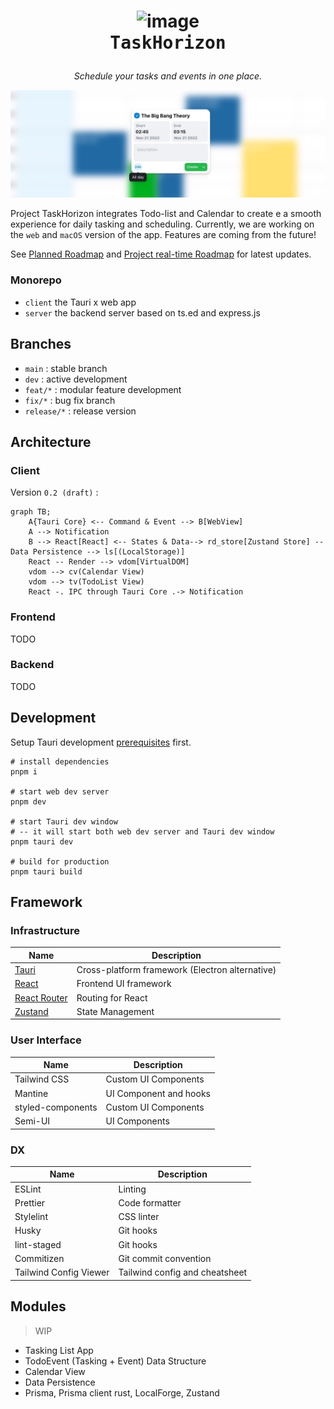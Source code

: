 
<h1>
<p align="center">
    <img width="310" alt="image" src="https://user-images.githubusercontent.com/15688641/206841113-0246670d-c86b-4f3b-9540-e1b72dce3af0.png" />
    <br />
    <samp>
      TaskHorizon
    </samp>
  </p>
</h1>
<p align="center">
  <em>
    Schedule your tasks and events in one place.
  </em>
</p>

![demo](./docs/background-demo.jpg)

Project TaskHorizon integrates Todo-list and Calendar to create e a smooth experience for
daily tasking and scheduling. Currently, we are working on the `web` and `macOS` version of the app. Features are coming from the future!

See [Planned Roadmap](docs/Roadmap.md) and [Project real-time Roadmap](https://jabriel.notion.site/404ec6d1dd084c17a4a877afc327ee47) for latest updates.

### Monorepo
- `client` the Tauri x web app
- `server` the backend server based on ts.ed and express.js
## Branches

- `main` : stable branch
- `dev` : active development
- `feat/*` : modular feature development
- `fix/*` : bug fix branch
- `release/*` : release version

## Architecture

### Client

Version `0.2 (draft)` :

```mermaid
graph TB;
    A{Tauri Core} <-- Command & Event --> B[WebView]
    A --> Notification
    B --> React[React] <-- States & Data--> rd_store[Zustand Store] -- Data Persistence --> ls[(LocalStorage)]
    React -- Render --> vdom[VirtualDOM]
    vdom --> cv(Calendar View)
    vdom --> tv(TodoList View)
    React -. IPC through Tauri Core .-> Notification

```

### Frontend

TODO

### Backend

TODO

## Development

Setup Tauri development [prerequisites](https://tauri.app/v1/guides/getting-started/prerequisites) first.

```shell
# install dependencies
pnpm i

# start web dev server
pnpm dev

# start Tauri dev window
# -- it will start both web dev server and Tauri dev window
pnpm tauri dev

# build for production
pnpm tauri build
```

## Framework

### Infrastructure

| Name                                         | Description                                     |
|----------------------------------------------|-------------------------------------------------|
| [Tauri](https://tauri.app/)                  | Cross-platform framework (Electron alternative) |
| [React](https://reactjs.org)                 | Frontend UI framework                           |
| [React Router](https://reactrouter.com)      | Routing for React                               |
| [Zustand](https://github.com/pmndrs/zustand) | State Management                                |

### User Interface

| Name              | Description            |
|-------------------|------------------------|
| Tailwind CSS      | Custom UI Components   |
| Mantine           | UI Component and hooks |
| styled-components | Custom UI Components   |
| Semi-UI           | UI Components          |

### DX

| Name                   | Description                    |
|------------------------|--------------------------------|
| ESLint                 | Linting                        |
| Prettier               | Code formatter                 |
| Stylelint              | CSS linter                     |
| Husky                  | Git hooks                      |
| lint-staged            | Git hooks                      |
| Commitizen             | Git commit convention          |
| Tailwind Config Viewer | Tailwind config and cheatsheet |

## Modules

> WIP

- Tasking List App
- TodoEvent (Tasking + Event) Data Structure
- Calendar View
- Data Persistence
- Prisma, Prisma client rust, LocalForge, Zustand
